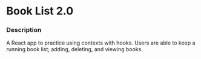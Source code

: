 # Book List 2.0

### Description
A React app to practice using contexts with hooks. Users are able to keep a running book list; adding, deleting, and viewing books.